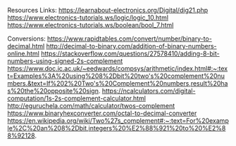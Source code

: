 

Resources Links:
https://learnabout-electronics.org/Digital/dig21.php
https://www.electronics-tutorials.ws/logic/logic_10.html
https://www.electronics-tutorials.ws/boolean/bool_7.html

Conversions:
https://www.rapidtables.com/convert/number/binary-to-decimal.html
http://decimal-to-binary.com/addition-of-binary-numbers-online.html
https://stackoverflow.com/questions/27578410/adding-8-bit-numbers-using-signed-2s-complement
https://www.doc.ic.ac.uk/~eedwards/compsys/arithmetic/index.html#:~:text=Examples%3A%20using%208%2Dbit%20two's%20complement%20numbers.&text=If%202%20Two's%20Complement%20numbers,result%20has%20the%20opposite%20sign.
https://ncalculators.com/digital-computation/1s-2s-complement-calculator.html
http://eguruchela.com/math/calculator/twos-complement
https://www.binaryhexconverter.com/octal-to-decimal-converter
https://en.wikipedia.org/wiki/Two%27s_complement#:~:text=For%20example%2C%20an%208%2Dbit,integers%20%E2%88%921%20to%20%E2%88%92128.
